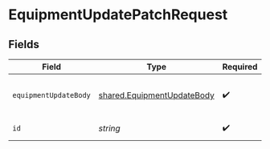 # EquipmentUpdatePatchRequest


## Fields

| Field                                                                    | Type                                                                     | Required                                                                 | Description                                                              |
| ------------------------------------------------------------------------ | ------------------------------------------------------------------------ | ------------------------------------------------------------------------ | ------------------------------------------------------------------------ |
| `equipmentUpdateBody`                                                    | [shared.EquipmentUpdateBody](../../models/shared/equipmentupdatebody.md) | :heavy_check_mark:                                                       | Request body with equipment details.                                     |
| `id`                                                                     | *string*                                                                 | :heavy_check_mark:                                                       | Equipment ID.                                                            |
